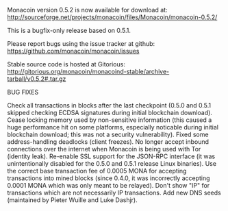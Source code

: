 Monacoin version 0.5.2 is now available for download at:
http://sourceforge.net/projects/monacoin/files/Monacoin/monacoin-0.5.2/

This is a bugfix-only release based on 0.5.1.

Please report bugs using the issue tracker at github:
https://github.com/monacoin/monacoin/issues

Stable source code is hosted at Gitorious:
http://gitorious.org/monacoin/monacoind-stable/archive-tarball/v0.5.2#.tar.gz

BUG FIXES

Check all transactions in blocks after the last checkpoint (0.5.0 and 0.5.1 skipped checking ECDSA signatures during initial blockchain download).
Cease locking memory used by non-sensitive information (this caused a huge performance hit on some platforms, especially noticable during initial blockchain download; this was
not a security vulnerability).
Fixed some address-handling deadlocks (client freezes).
No longer accept inbound connections over the internet when Monacoin is being used with Tor (identity leak).
Re-enable SSL support for the JSON-RPC interface (it was unintentionally disabled for the 0.5.0 and 0.5.1 release Linux binaries).
Use the correct base transaction fee of 0.0005 MONA for accepting transactions into mined blocks (since 0.4.0, it was incorrectly accepting 0.0001 MONA which was only meant to be relayed).
Don't show "IP" for transactions which are not necessarily IP transactions.
Add new DNS seeds (maintained by Pieter Wuille and Luke Dashjr).
